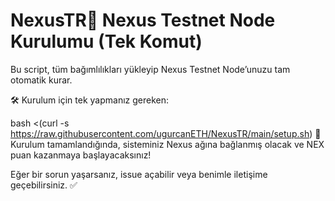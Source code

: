 # NexusTR📌 Nexus Testnet Node Kurulumu (Tek Komut)
Bu script, tüm bağımlılıkları yükleyip Nexus Testnet Node’unuzu tam otomatik kurar.

🛠 Kurulum için tek yapmanız gereken:

bash <(curl -s https://raw.githubusercontent.com/ugurcanETH/NexusTR/main/setup.sh)
🚀 Kurulum tamamlandığında, sisteminiz Nexus ağına bağlanmış olacak ve NEX puan kazanmaya başlayacaksınız!

Eğer bir sorun yaşarsanız, issue açabilir veya benimle iletişime geçebilirsiniz. ✅

